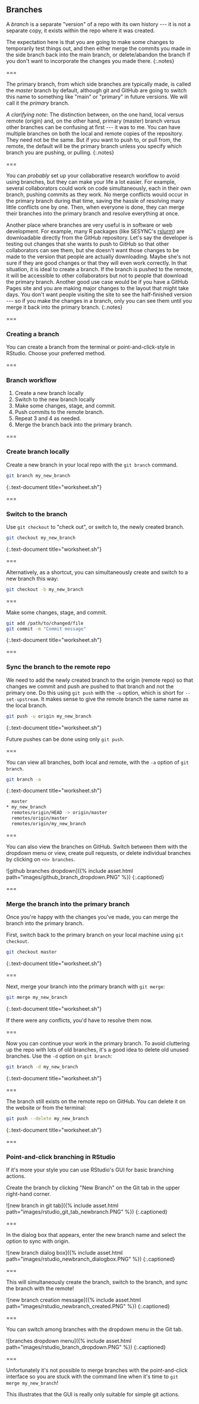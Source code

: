 ---
---

## Branches

A *branch* is a separate "version" of a repo with its own history --- it is not a separate copy, it exists within the repo where it was created.

The expectation here is that you are going to make some changes to temporarily test things out, and then either merge the
commits you made in the side branch back into the main branch, or delete/abandon the branch if you don't want to incorporate
the changes you made there.
{:.notes}

===

The primary branch, from which side branches are typically made, is called the *master* branch by default, although git and
GitHub are going to switch this name to something like "main" or "primary" in future versions. We will call it the *primary*
branch.

*A clarifying note*: The distinction between, on the one hand, local versus remote (origin) and, on the other hand, primary
(master) branch versus other branches can be confusing at first --- it was to me. You can have multiple branches on both the
local and remote copies of the repository. They need not be the same. But if you want to push to, or pull from, the remote, the
default will be the primary branch unless you specify which branch you are pushing, or pulling.
{:.notes}

===

You can *probably* set up your collaborative research workflow to avoid using branches, but they can make your life a lot
easier. For example, several collaborators could work on code simultaneously, each in their own branch, pushing commits as they
work. No merge conflicts would occur in the primary branch during that time, saving the hassle of resolving many little
conflicts one by one. Then, when everyone is done, they can merge their branches into the primary branch and resolve everything
at once.

Another place where branches are very useful is in software or web development. For example, many R packages (like SESYNC's
[rslurm](https://cyberhelp.sesync.org/rslurm)) are downloadable directly from the GitHub repository. Let's say the developer is
testing out changes that she wants to push to GitHub so that other collaborators can see them, but she doesn't want those
changes to be made to the version that people are actually downloading. Maybe she's not sure if they are good changes or that
they will even work correctly. In that situation, it is ideal to create a branch. If the branch is pushed to the remote, it
will be accessible to other collaborators but not to people that download the primary branch. Another good use case would be if
you have a GitHub Pages site and you are making major changes to the layout that might take days. You don't want people
visiting the site to see the half-finished version --- so if you make the changes in a branch, only you can see them until you
merge it back into the primary branch.
{:.notes}

===

### Creating a branch

You can create a branch from the terminal or point-and-click-style in RStudio. Choose your preferred method.

===

### Branch workflow

1. Create a new branch locally
1. Switch to the new branch locally
1. Make some changes, stage, and commit.
1. Push commits to the remote branch.
1. Repeat 3 and 4 as needed.
1. Merge the branch back into the primary branch.

===

### Create branch locally

Create a new branch in your local repo with the `git branch` command.

~~~bash
git branch my_new_branch
~~~
{:.text-document title="worksheet.sh"}

===

### Switch to the branch

Use `git checkout` to "check out", or switch to, the newly created branch.

~~~bash
git checkout my_new_branch
~~~
{:.text-document title="worksheet.sh"}

===

Alternatively, as a shortcut, you can simultaneously create and switch to a new branch this way:

~~~bash
git checkout -b my_new_branch
~~~

===

Make some changes, stage, and commit.

~~~bash
git add /path/to/changed/file
git commit -m "Commit message"
~~~
{:.text-document title="worksheet.sh"}

===

### Sync the branch to the remote repo

We need to add the newly created branch to the origin (remote repo) so that changes we commit and push
are pushed to that branch and not the primary one. Do this using `git push` with the `-u` option,
which is short for `--set-upstream`. It makes sense to give the remote branch the same name as the 
local branch.

~~~bash
git push -u origin my_new_branch
~~~
{:.text-document title="worksheet.sh"}

Future pushes can be done using only `git push`.

===

You can view all branches, both local and remote, with the `-a` option of `git branch`.

~~~bash
git branch -a
~~~
{:.text-document title="worksheet.sh"}

~~~bash
  master
* my_new_branch
  remotes/origin/HEAD -> origin/master
  remotes/origin/master
  remotes/origin/my_new_branch
~~~

===

You can also view the branches on GitHub. Switch between them with the dropdown menu or 
view, create pull requests, or delete individual branches by clicking on `<n> branches`.

![github branches dropdown]({% include asset.html path="images/github_branch_dropdown.PNG" %})
{:.captioned}


===

### Merge the branch into the primary branch

Once you're happy with the changes you've made, you can merge the branch into the primary branch.

First, switch back to the primary branch on your local machine using `git checkout`.

~~~bash
git checkout master
~~~
{:.text-document title="worksheet.sh"}

===

Next, merge your branch into the primary branch with `git merge`:

~~~bash
git merge my_new_branch
~~~
{:.text-document title="worksheet.sh"}

If there were any conflicts, you'd have to resolve them now.

===

Now you can continue your work in the primary branch. To avoid cluttering up the repo with lots of old branches, 
it's a good idea to delete old unused branches. Use the `-d` option on `git branch`:

~~~bash
git branch -d my_new_branch
~~~
{:.text-document title="worksheet.sh"}

===

The branch still exists on the remote repo on GitHub. You can delete it on the website or from the terminal:

~~~bash
git push --delete my_new_branch
~~~
{:.text-document title="worksheet.sh"}

===

### Point-and-click branching in RStudio

If it's more your style you can use RStudio's GUI for basic branching actions.

Create the branch by clicking "New Branch" on the Git tab in the upper right-hand corner.

![new branch in git tab]({% include asset.html path="images/rstudio_git_tab_newbranch.PNG"  %})
{:.captioned}

===

In the dialog box that appears, enter the new branch name and select the option to 
sync with origin. 

![new branch dialog box]({% include asset.html path="images/rstudio_newbranch_dialogbox.PNG" %})
{:.captioned}

===

This will simultaneously create the branch, switch to the branch, and sync the branch with the remote!

![new branch creation message]({% include asset.html path="images/rstudio_newbranch_created.PNG" %})
{:.captioned}

===

You can switch among branches with the dropdown menu in the Git tab.

![branches dropdown menu]({% include asset.html path="images/rstudio_branch_dropdown.PNG" %})
{:.captioned}

===

Unfortunately it's not possible to merge branches with the point-and-click interface so you are stuck with 
the command line when it's time to `git merge my_new_branch`!

This illustrates that the GUI is really only suitable for simple git actions.

